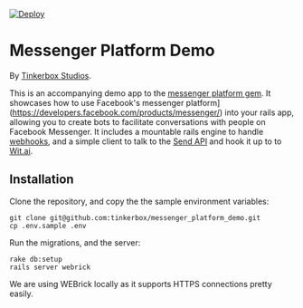 [![Deploy](https://www.herokucdn.com/deploy/button.png)](https://heroku.com/deploy)

# Messenger Platform Demo

By [Tinkerbox Studios](https://www.tinkerbox.com.sg).

This is an accompanying demo app to the [messenger platform gem](https://github.com/tinkerbox/messenger_platform). It showcases how to use Facebook's messenger platform](https://developers.facebook.com/products/messenger/) into your rails app, allowing you to create bots to facilitate conversations with people on Facebook Messenger. It includes a mountable rails engine to handle [webhooks](https://developers.facebook.com/docs/messenger-platform/webhook-reference), and a simple client to talk to the [Send API](https://developers.facebook.com/docs/messenger-platform/send-api-reference) and hook it up to to [Wit.ai](https://wit.ai/).


## Installation

Clone the repository, and copy the the sample environment variables:

    git clone git@github.com:tinkerbox/messenger_platform_demo.git
    cp .env.sample .env

Run the migrations, and the server:

    rake db:setup
    rails server webrick

We are using WEBrick locally as it supports HTTPS connections pretty easily.
